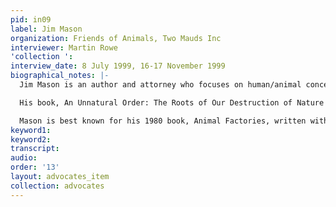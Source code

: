 ```yaml
---
pid: in09
label: Jim Mason
organization: Friends of Animals, Two Mauds Inc
interviewer: Martin Rowe
'collection ': 
interview_date: 8 July 1999, 16-17 November 1999
biographical_notes: |-
  Jim Mason is an author and attorney who focuses on human/animal concerns. His co-authored book, with ethicist Peter Singer, is The Ethics of What We Eat: Why Our Food Choices Matter (Rodale Press, 2006). The authors trace the foods eaten by three American families back to their sources and explore the ethical questions that arise along the way. The book discusses factory farming and alternatives, fair trade, buying local, organic farming, commercial fishing, and other food matters of concern to consumers today.

  His book, An Unnatural Order: The Roots of Our Destruction of Nature (Lantern Books, 2005), looks at the historical and cultural roots of the Western belief in God-given dominion over the living world. In enslaving animals for war and farming, he says, agrarian society broke the ancient bonds and sense of kinship with them. This makes for an alienated, nature-hating culture, Mason argues. It fouls our relations with nature — especially animals, whom we need, he says, “as companions, as exercisers of human empathy and nurturing, as feeders and informers of the psyche, and as kin and continuum with the rest of the living world.”

  Mason is best known for his 1980 book, Animal Factories, written with philosopher, Peter Singer. The book examined America’s brave new world of factory farming in which crowded, drugged animals mass-produce cheap meat, milk, and eggs. In the process, Mason and Singer say, animal factories also mass-produce environmental pollution and threats to human health while they destroy independent, diversified farming.
keyword1: 
keyword2: 
transcript: 
audio: 
order: '13'
layout: advocates_item
collection: advocates
---
```

